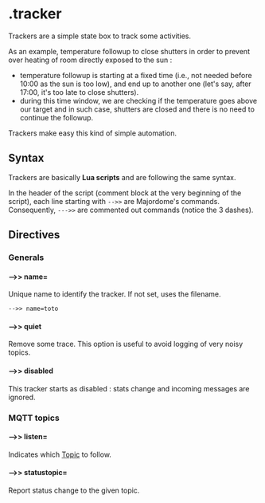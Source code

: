 # .tracker
Trackers are a simple state box to track some activities.

As an example, temperature followup to close shutters in order to prevent over heating of room directly exposed to the sun :
- temperature followup is starting at a fixed time (i.e., not needed before 10:00 as the sun is too low), and end up to another one (let's say, after 17:00, it's too late to close shutters).
- during this time window, we are checking if the temperature goes above our target and in such case, shutters are closed and there is no need to continue the followup.

Trackers make easy this kind of simple automation.

## Syntax

Trackers are basically **Lua scripts** and are following the same syntax.

In the header of the script (comment block at the very beginning of the script), each line starting with `-->>` are Majordome's commands.<br>
Consequently, `--->>` are commented out commands (notice the 3 dashes).

## Directives

### Generals

#### -->> name=
Unique name to identify the tracker. If not set, uses the filename.
```
-->> name=toto
```

#### -->> quiet
Remove some trace. This option is useful to avoid logging of very noisy topics.

#### -->> disabled
This tracker starts as disabled : stats change and incoming messages are ignored.

### MQTT topics

#### -->> listen=
Indicates which [Topic](topic.md) to follow.

#### -->> statustopic=
Report status change to the given topic.
